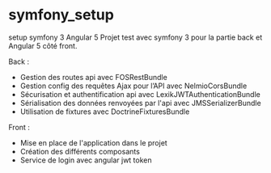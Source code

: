 # symfony_setup
setup symfony 3 Angular 5
Projet test avec symfony 3 pour la partie back et Angular 5 côté front.

Back : 
- Gestion des routes api avec FOSRestBundle
- Gestion config des requêtes Ajax pour l’API avec NelmioCorsBundle
- Sécurisation et authentification api avec LexikJWTAuthenticationBundle
- Sérialisation des données renvoyées par l'api avec JMSSerializerBundle
- Utilisation de fixtures avec DoctrineFixturesBundle

Front :
- Mise en place de l'application dans le projet
- Création des différents composants
- Service de login avec angular jwt token